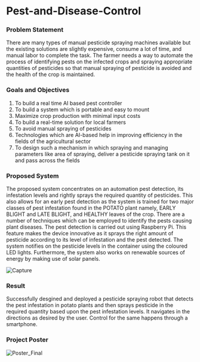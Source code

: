 # Pest-and-Disease-Control

### Problem Statement 
There are many types of manual pesticide spraying machines available but the existing solutions are slightly expensive, consume a lot of time, and manual labor to complete the task. The farmer needs a way to automate the process of identifying pests on the infected crops and spraying appropriate quantities of pesticides so that manual spraying of pesticide is avoided and the health of the crop is maintained.

### Goals and Objectives 
1. To build a real time AI based pest controller
2. To build a  system which is portable and easy to mount
3. Maximize crop production with minimal input costs
4. To build a real-time solution for local farmers
5. To avoid manual spraying of pesticides
6. Technologies which are AI-based help in improving efficiency in the fields of the  agricultural sector
7. To design such a mechanism in which spraying and managing parameters like area  of spraying, deliver a pesticide spraying tank on it and pass across the fields

### Proposed System 
The proposed system concentrates on an automation pest detection, its infestation levels and rightly sprays the required quantity of pesticides. This also allows for an early pest detection as the system is trained for two major classes of pest infestation found in the POTATO plant namely, EARLY BLIGHT and LATE BLIGHT, and HEALTHY leaves of the crop. There are a number of techniques which can be employed to identify the pests causing plant diseases. The pest detection is carried out using Raspberry Pi. This feature makes the device innovative as it sprays the right amount of pesticide according to its level of infestation and the pest detected. The system notifies on the pesticide levels in the container using the coloured LED lights. Furthermore, the system also works on renewable sources of energy by making use of solar panels.

![Capture](https://user-images.githubusercontent.com/95766195/195152665-5e3dca46-72d0-44e9-a964-a1800db28367.PNG)

### Result
Successfully desgined and deployed a pesticide spraying robot that detects the pest infestation in potato plants and then sprays pesticide in the required quantity based upon the pest infestation levels. It navigates in the directions as desired by the user. Control for the same happens through a smartphone. 

### Project Poster 
![Poster_Final](https://user-images.githubusercontent.com/95766195/195154238-84d87295-5c84-417a-8848-dc3b42562e21.PNG)
